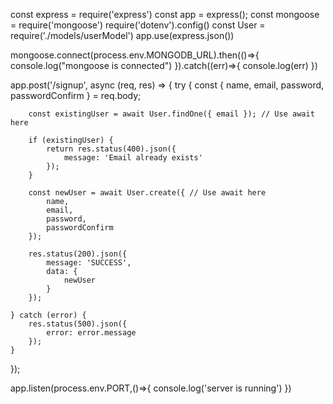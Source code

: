 const express = require('express')
const app = express();
const mongoose = require('mongoose')
require('dotenv').config()
const User =  require('./models/userModel')
app.use(express.json())

mongoose.connect(process.env.MONGODB_URL).then(()=>{
    console.log("mongoose is connected")
}).catch((err)=>{
    console.log(err)
})

app.post('/signup', async (req, res) => {
    try {
        const { name, email, password, passwordConfirm } = req.body;

        const existingUser = await User.findOne({ email }); // Use await here

        if (existingUser) {
            return res.status(400).json({
                message: 'Email already exists'
            });
        }

        const newUser = await User.create({ // Use await here
            name,
            email,
            password,
            passwordConfirm
        });

        res.status(200).json({
            message: 'SUCCESS',
            data: {
                newUser
            }
        });

    } catch (error) {
        res.status(500).json({
            error: error.message
        });
    }
});




app.listen(process.env.PORT,()=>{
    console.log('server is running')
})
